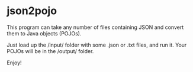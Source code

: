# json2pojo

This program can take any number of files containing JSON and convert them to Java objects (POJOs).

Just load up the /input/ folder with some .json or .txt files, and run it. Your POJOs will be in the /output/ folder.

Enjoy!
